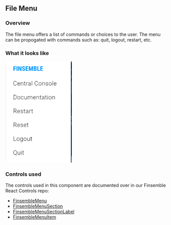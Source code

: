 ## File Menu

### Overview

The file menu offers a list of commands or choices to the user. The menu can be propogated with commands such as: quit, logout, restart, etc.

### What it looks like

![](./screenshot.png)

### Controls used

The controls used in this component are documented over in our Finsemble React Controls repo:

- [FinsembleMenu](https://github.com/ChartIQ/finsemble-react-controls/tree/master/FinsembleMenu)
- [FinsembleMenuSection](https://github.com/ChartIQ/finsemble-react-controls/tree/master/FinsembleMenuSection)
- [FinsembleMenuSectionLabel](https://github.com/ChartIQ/finsemble-react-controls/tree/master/FinsembleMenuSectionLabel)
- [FinsembleMenuItem](https://github.com/ChartIQ/finsemble-react-controls/tree/master/FinsembleMenuItem)
